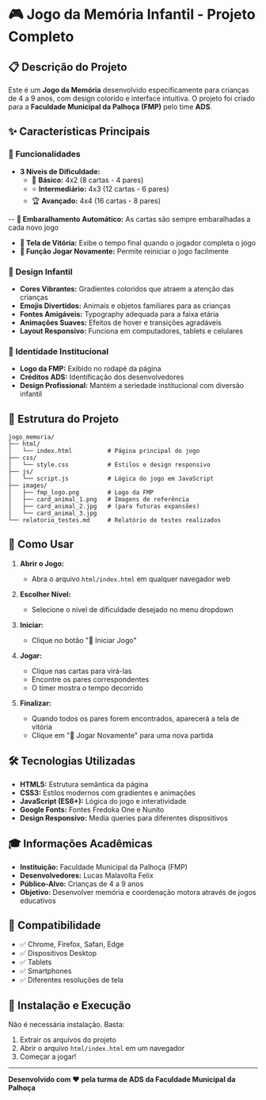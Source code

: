 # 🎮 Jogo da Memória Infantil - Projeto Completo

## 📋 Descrição do Projeto

Este é um **Jogo da Memória** desenvolvido especificamente para crianças de 4 a 9 anos, com design colorido e interface intuitiva. O projeto foi criado para a **Faculdade Municipal da Palhoça (FMP)** pelo time **ADS**.

## ✨ Características Principais

### 🎯 Funcionalidades
- **3 Níveis de Dificuldade:**
  - 🌟 **Básico:** 4x2 (8 cartas - 4 pares)
  - ⭐ **Intermediário:** 4x3 (12 cartas - 6 pares)
  - 🏆 **Avançado:** 4x4 (16 cartas - 8 pares)

-- **🔀 Embaralhamento Automático:** As cartas são sempre embaralhadas a cada novo jogo
- **🎉 Tela de Vitória:** Exibe o tempo final quando o jogador completa o jogo
- **🔄 Função Jogar Novamente:** Permite reiniciar o jogo facilmente

### 🎨 Design Infantil
- **Cores Vibrantes:** Gradientes coloridos que atraem a atenção das crianças
- **Emojis Divertidos:** Animais e objetos familiares para as crianças
- **Fontes Amigáveis:** Typography adequada para a faixa etária
- **Animações Suaves:** Efeitos de hover e transições agradáveis
- **Layout Responsivo:** Funciona em computadores, tablets e celulares

### 🏢 Identidade Institucional
- **Logo da FMP:** Exibido no rodapé da página
- **Créditos ADS:** Identificação dos desenvolvedores
- **Design Profissional:** Mantém a seriedade institucional com diversão infantil

## 📁 Estrutura do Projeto

```
jogo_memoria/
├── html/
│   └── index.html          # Página principal do jogo
├── css/
│   └── style.css           # Estilos e design responsivo
├── js/
│   └── script.js           # Lógica do jogo em JavaScript
├── images/
│   ├── fmp_logo.png        # Logo da FMP
│   ├── card_animal_1.png   # Imagens de referência
│   ├── card_animal_2.jpg   # (para futuras expansões)
│   └── card_animal_3.jpg
└── relatorio_testes.md     # Relatório de testes realizados
```

## 🚀 Como Usar

1. **Abrir o Jogo:**
   - Abra o arquivo `html/index.html` em qualquer navegador web

2. **Escolher Nível:**
   - Selecione o nível de dificuldade desejado no menu dropdown

3. **Iniciar:**
   - Clique no botão "🚀 Iniciar Jogo"

4. **Jogar:**
   - Clique nas cartas para virá-las
   - Encontre os pares correspondentes
   - O timer mostra o tempo decorrido

5. **Finalizar:**
   - Quando todos os pares forem encontrados, aparecerá a tela de vitória
   - Clique em "🔄 Jogar Novamente" para uma nova partida

## 🛠️ Tecnologias Utilizadas

- **HTML5:** Estrutura semântica da página
- **CSS3:** Estilos modernos com gradientes e animações
- **JavaScript (ES6+):** Lógica do jogo e interatividade
- **Google Fonts:** Fontes Fredoka One e Nunito
- **Design Responsivo:** Media queries para diferentes dispositivos

## 🎓 Informações Acadêmicas

- **Instituição:** Faculdade Municipal da Palhoça (FMP)
- **Desenvolvedores:** Lucas Malavolta Felix
- **Público-Alvo:** Crianças de 4 a 9 anos
- **Objetivo:** Desenvolver memória e coordenação motora através de jogos educativos

## 📱 Compatibilidade

- ✅ Chrome, Firefox, Safari, Edge
- ✅ Dispositivos Desktop
- ✅ Tablets
- ✅ Smartphones
- ✅ Diferentes resoluções de tela

## 🔧 Instalação e Execução

Não é necessária instalação. Basta:

1. Extrair os arquivos do projeto
2. Abrir o arquivo `html/index.html` em um navegador
3. Começar a jogar!

---

**Desenvolvido com ❤️ pela turma de ADS da Faculdade Municipal da Palhoça**

